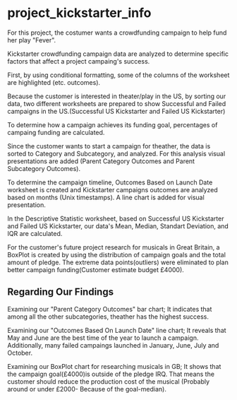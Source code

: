 # project_kickstarter_info
For this project, the costumer wants a crowdfunding campaign to help fund her play "Fever". 

Kickstarter crowdfunding campaign data are analyzed to determine specific factors that affect a project campaing's success.

First, by using conditional formatting, some of the columns of the worksheet are highlighted (etc. outcomes). 

Because the customer is interested in theater/play in the US, by sorting our data, two different worksheets are prepared to show Successful and Failed campaigns in the US.(Successful US Kickstarter and Failed US Kickstarter)

To determine how a campaign achieves its funding goal, percentages of campaing funding are calculated. 

Since the customer wants to start a campaign for theather, the data is sorted to Category and Subcategory, and analyzed. For this analysis visual presentations are added (Parent Category Outcomes and Parent Subcategory Outcomes).

To determine the campaign timeline, Outcomes Based on Launch Date worksheet is created and Kickstarter campaigns outcomes are analyzed based on months (Unix timestamps). A line chart is added for visual presentation.

In the Descriptive Statistic worksheet, based on Successful US Kickstarter and Failed US Kickstarter, our data's Mean, Median, Standart Deviation, and IQR are calculated. 

For the customer's future project research for musicals in Great Britain, a BoxPlot is created by using the distribution of campaign goals and the total amount of pledge. The extreme data points(outliers) were eliminated to plan better campaign funding(Customer estimate budget £4000).

## Regarding Our Findings
Examining our "Parent Category Outcomes" bar chart; It indicates that among all the other subcategories, theather has the highest success. 

Examining our "Outcomes Based On Launch Date" line chart; It reveals that May and June are the best time of the year to launch a campaign. Additionally, many failed campaings launched in January, June, July and October.    

Examining our BoxPlot chart for researching musicals in GB; It shows that the campaign goal(£4000)is outside of the pledge IRQ. That means the customer should reduce the production cost of the musical (Probably around or under £2000- Because of the goal-median).
